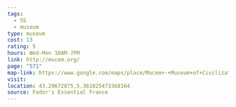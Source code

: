 ```yaml
---
tags:
  - 5S
  - museum
type: museum
cost: 13
rating: 5
hours: Wed-Mon 10AM-7PM
link: http://mucem.org/
page: "571"
map-link: https://www.google.com/maps/place/Mucem+-+Museum+of+Civilizations+of+Europe+and+the+Mediterranean/@43.296698,5.3585076,17z/data=!3m2!4b1!5s0x12c9c0dcc42e667b:0x8c8b2f142cadd187!4m6!3m5!1s0x12c9c09a8f9df3ed:0xa5f38246ce5239fe!8m2!3d43.2966941!4d5.3610825!16s%2Fm%2F0qfq9zj?entry=ttu&g_ep=EgoyMDI0MTAwNy4xIKXMDSoASAFQAw%3D%3D
visit: 
location: 43.29672875,5.361025473368164
source: Fodor's Essential France
---
```


